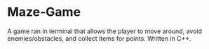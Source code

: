 # Maze-Game
A game ran in terminal that allows the player to move around, avoid enemies/obstacles, and collect items for points. Written in C++.

